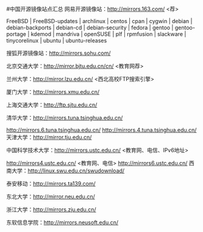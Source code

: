 #中国开源镜像站点汇总
网易开源镜像站：http://mirrors.163.com/ <荐>

FreeBSD | FreeBSD-updates | archlinux | centos | cpan | cygwin | debian | debian-backports | debian-cd | debian-security | fedora | gentoo | gentoo-portage | kdemod | mandriva | openSUSE | plf | rpmfusion | slackware | tinycorelinux | ubuntu | ubuntu-releases

搜狐开源镜像站：http://mirrors.sohu.com/

北京交通大学：http://mirror.bjtu.edu.cn/cn/ <教育网荐>

兰州大学：http://mirror.lzu.edu.cn/ <西北高校FTP搜索引擎>

厦门大学：http://mirrors.xmu.edu.cn/

上海交通大学：http://ftp.sjtu.edu.cn/

清华大学：http://mirrors.tuna.tsinghua.edu.cn/

http://mirrors.6.tuna.tsinghua.edu.cn/ <IPv6 only>
http://mirrors.4.tuna.tsinghua.edu.cn/ <IPv4 only>
天津大学：http://mirror.tju.edu.cn/

中国科学技术大学：http://mirrors.ustc.edu.cn/ <教育网、电信、IPv6地址>

http://mirrors4.ustc.edu.cn/ <教育网、电信>
http://mirrors6.ustc.edu.cn/ <IPv6 only>
西南大学：http://linux.swu.edu.cn/swudownload/

泰安移动：http://mirrors.ta139.com/

东北大学：http://mirror.neu.edu.cn/

浙江大学：http://mirrors.zju.edu.cn/

东软信息学院：http://mirrors.neusoft.edu.cn/
